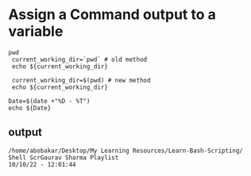 # Assign a Command output to a variable
```
pwd
 current_working_dir=`pwd` # old method
 echo ${current_working_dir}

 current_working_dir=$(pwd) # new method
 echo ${current_working_dir}

Date=$(date +"%D - %T")
echo ${Date}

```
## output
```
/home/abobakar/Desktop/My Learning Resources/Learn-Bash-Scripting/ Shell ScrGaurav Sharma Playlist
10/10/22 - 12:01:44
```
